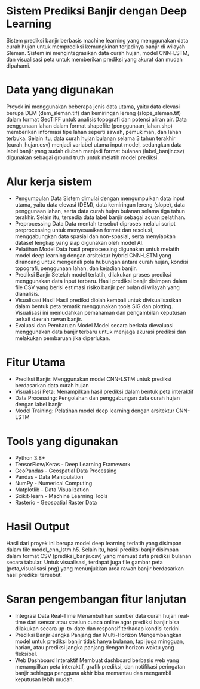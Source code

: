 # Sistem Prediksi Banjir dengan Deep Learning
Sistem prediksi banjir berbasis machine learning yang menggunakan data curah hujan untuk memprediksi kemungkinan terjadinya banjir di wilayah Sleman. Sistem ini mengintegrasikan data curah hujan, model CNN-LSTM, dan visualisasi peta untuk memberikan prediksi yang akurat dan mudah dipahami.
# Data yang digunakan
Proyek ini menggunakan beberapa jenis data utama, yaitu data elevasi berupa DEM (dem_sleman.tif) dan kemiringan lereng (slope_sleman.tif) dalam format GeoTIFF untuk analisis topografi dan potensi aliran air. Data penggunaan lahan dalam format shapefile (penggunaan_lahan.shp) memberikan informasi tipe lahan seperti sawah, pemukiman, dan lahan terbuka. Selain itu, data curah hujan bulanan selama 3 tahun terakhir (curah_hujan.csv) menjadi variabel utama input model, sedangkan data label banjir yang sudah diubah menjadi format bulanan (label_banjir.csv) digunakan sebagai ground truth untuk melatih model prediksi.
# Alur kerja sistem
* Pengumpulan Data
Sistem dimulai dengan mengumpulkan data input utama, yaitu data elevasi (DEM), data kemiringan lereng (slope), data penggunaan lahan, serta data curah hujan bulanan selama tiga tahun terakhir. Selain itu, tersedia data label banjir sebagai acuan pelatihan.
* Preprocessing Data
Data mentah tersebut diproses melalui script preprocessing untuk menyesuaikan format dan resolusi, menggabungkan data spasial dan non-spasial, serta menyiapkan dataset lengkap yang siap digunakan oleh model AI.
* Pelatihan Model
Data hasil preprocessing digunakan untuk melatih model deep learning dengan arsitektur hybrid CNN-LSTM yang dirancang untuk mengenali pola hubungan antara curah hujan, kondisi topografi, penggunaan lahan, dan kejadian banjir.
* Prediksi Banjir
Setelah model terlatih, dilakukan proses prediksi menggunakan data input terbaru. Hasil prediksi banjir disimpan dalam file CSV yang berisi estimasi risiko banjir per bulan di wilayah yang dianalisis.
* Visualisasi Hasil
Hasil prediksi diolah kembali untuk divisualisasikan dalam bentuk peta tematik menggunakan tools SIG dan plotting. Visualisasi ini memudahkan pemahaman dan pengambilan keputusan terkait daerah rawan banjir.
* Evaluasi dan Pembaruan Model
Model secara berkala dievaluasi menggunakan data banjir terbaru untuk menjaga akurasi prediksi dan melakukan pembaruan jika diperlukan.
# Fitur Utama
* Prediksi Banjir: Menggunakan model CNN-LSTM untuk prediksi berdasarkan data curah hujan
* Visualisasi Peta: Menampilkan hasil prediksi dalam bentuk peta interaktif
* Data Processing: Pengolahan dan penggabungan data curah hujan dengan label banjir
* Model Training: Pelatihan model deep learning dengan arsitektur CNN-LSTM
# Tools yang digunakan
* Python 3.8+
* TensorFlow/Keras - Deep Learning Framework
* GeoPandas - Geospatial Data Processing
* Pandas - Data Manipulation
* NumPy - Numerical Computing
* Matplotlib - Data Visualization
* Scikit-learn - Machine Learning Tools
* Rasterio - Geospatial Raster Data
# Hasil Output
Hasil dari proyek ini berupa model deep learning terlatih yang disimpan dalam file model_cnn_lstm.h5. Selain itu, hasil prediksi banjir disimpan dalam format CSV (prediksi_banjir.csv) yang memuat data prediksi bulanan secara tabular. Untuk visualisasi, terdapat juga file gambar peta (peta_visualisasi.png) yang menunjukkan area rawan banjir berdasarkan hasil prediksi tersebut.
# Saran pengembangan fitur lanjutan
* Integrasi Data Real-Time
Menambahkan sumber data curah hujan real-time dari sensor atau stasiun cuaca online agar prediksi banjir bisa dilakukan secara up-to-date dan responsif terhadap kondisi terkini.
* Prediksi Banjir Jangka Panjang dan Multi-Horizon
Mengembangkan model untuk prediksi banjir tidak hanya bulanan, tapi juga mingguan, harian, atau prediksi jangka panjang dengan horizon waktu yang fleksibel.
* Web Dashboard Interaktif
Membuat dashboard berbasis web yang menampilkan peta interaktif, grafik prediksi, dan notifikasi peringatan banjir sehingga pengguna akhir bisa memantau dan mengambil keputusan lebih mudah.

